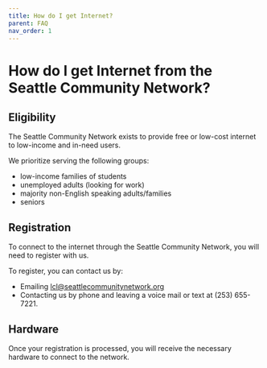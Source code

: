 ```yaml
---
title: How do I get Internet?
parent: FAQ
nav_order: 1
---
```


# How do I get Internet from the Seattle Community Network?

## Eligibility
The Seattle Community Network exists to provide free or low-cost internet to low-income and in-need users.

We prioritize serving the following groups:

- low-income families of students
- unemployed adults (looking for work)
- majority non-English speaking adults/families
- seniors

## Registration
To connect to the internet through the Seattle Community Network, you will need to register with us. 

To register, you can contact us by:
- Emailing lcl@seattlecommunitynetwork.org
- Contacting us by phone and leaving a voice mail or text at (253) 655-7221.

## Hardware
Once your registration is processed, you will receive the necessary hardware to connect to the network.
